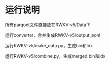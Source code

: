 # 运行说明

所有parquet文件直接放在RWKV-v5/Data下

运行converter，合并生成RWKV-v5/output.jsonl

运行RWKV-v5/make_data.py，生成bin和idx

运行RWKV-v5/combine.py，生成merged.bin和idx